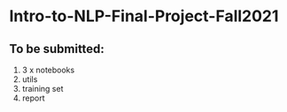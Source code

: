 # Intro-to-NLP-Final-Project-Fall2021

## To be submitted:
1. 3 x notebooks
2. utils
3. training set
4. report
